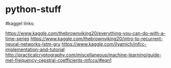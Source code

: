 # python-stuff

#kaggel links:

https://www.kaggle.com/thebrownviking20/everything-you-can-do-with-a-time-series
https://www.kaggle.com/thebrownviking20/intro-to-recurrent-neural-networks-lstm-gru
https://www.kaggle.com/ilyamich/mfcc-implementation-and-tutorial
http://practicalcryptography.com/miscellaneous/machine-learning/guide-mel-frequency-cepstral-coefficients-mfccs/#eqn1
